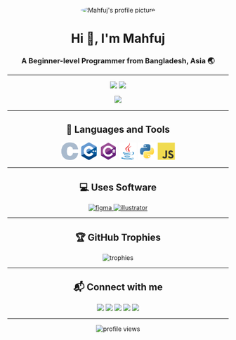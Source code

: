 <!-- Profile Picture -->
<p align="center">
  <img src="https://avatars.githubusercontent.com/u/XXXXX?v=4" alt="Mahfuj's profile picture" width="200" style="border-radius:50%;">
</p>

<!-- Profile Banner -->
<h1 align="center">Hi 👋, I'm Mahfuj</h1>
<h3 align="center">A Beginner-level Programmer from Bangladesh, Asia 🌏</h3>

---

<!-- GitHub Stats -->
<p align="center">
  <img width="48%" src="https://github-readme-stats.vercel.app/api?username=mahfujur221&show_icons=true&theme=radical&hide_border=true" />
  <img width="48%" src="https://github-readme-streak-stats.herokuapp.com/?user=mahfujur221&theme=radical&hide_border=true" />
</p>

<p align="center">
  <img width="48%" src="https://github-readme-stats.vercel.app/api/top-langs/?username=mahfujur221&layout=compact&theme=radical&hide_border=true" />
</p>

---

<!-- Languages and Tools -->
<h2 align="center">🧰 Languages and Tools</h2>
<p align="center">
  <img src="https://raw.githubusercontent.com/devicons/devicon/master/icons/c/c-original.svg" alt="c" width="40" height="40"/>
  <img src="https://raw.githubusercontent.com/devicons/devicon/master/icons/cplusplus/cplusplus-original.svg" alt="cplusplus" width="40" height="40"/>
  <img src="https://raw.githubusercontent.com/devicons/devicon/master/icons/csharp/csharp-original.svg" alt="csharp" width="40" height="40"/>
  <img src="https://raw.githubusercontent.com/devicons/devicon/master/icons/java/java-original.svg" alt="java" width="40" height="40"/>
  <img src="https://raw.githubusercontent.com/devicons/devicon/master/icons/python/python-original.svg" alt="python" width="40" height="40"/>
  <img src="https://raw.githubusercontent.com/devicons/devicon/master/icons/javascript/javascript-original.svg" alt="javascript" width="40" height="40"/>
</p>

---

<!-- Software Tools -->
<h2 align="center">💻 Uses Software</h2>
<p align="center">
  <a href="https://www.figma.com/" target="_blank" rel="noreferrer">
    <img src="https://www.vectorlogo.zone/logos/figma/figma-icon.svg" alt="figma" width="40" height="40"/>
  </a>
  <a href="https://www.adobe.com/in/products/illustrator.html" target="_blank" rel="noreferrer">
    <img src="https://www.vectorlogo.zone/logos/adobe_illustrator/adobe_illustrator-icon.svg" alt="illustrator" width="40" height="40"/>
  </a>
</p>

---

<!-- GitHub Trophies -->
<h2 align="center">🏆 GitHub Trophies</h2>
<p align="center">
  <img src="https://github-profile-trophy.vercel.app/?username=mahfujur221&theme=radical&no-frame=true&margin-w=10" alt="trophies"/>
</p>

---

<!-- Contact Section -->
<h2 align="center">📬 Connect with me</h2>
<p align="center">
  <a href="https://fb.com/mahfujur221" target="blank"><img src="https://img.icons8.com/fluency/48/000000/facebook-new.png"/></a>
  <a href="https://www.instagram.com/" target="blank"><img src="https://img.icons8.com/fluency/48/000000/instagram-new.png"/></a>
  <a href="https://www.linkedin.com/in/" target="blank"><img src="https://img.icons8.com/fluency/48/000000/linkedin.png"/></a>
  <a href="https://twitter.com/" target="blank"><img src="https://img.icons8.com/fluency/48/000000/twitter.png"/></a>
  <a href="https://www.youtube.com/" target="blank"><img src="https://img.icons8.com/fluency/48/000000/youtube-play.png"/></a>
</p>

---

<p align="center"> <img src="https://komarev.com/ghpvc/?username=mahfujur221&label=Profile%20Views&color=blueviolet&style=flat" alt="profile views" /> </p>
